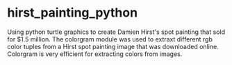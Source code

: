 # hirst_painting_python
Using python turtle graphics to create Damien Hirst's spot painting that sold for $1.5 million.
The colorgram module was used to extraxt different rgb color tuples from a Hirst spot painting image that was downloaded online.
Colorgram is very efficient for extracting colors from images.
